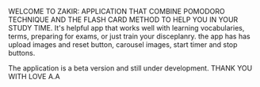WELCOME TO ZAKIR: APPLICATION THAT COMBINE POMODORO TECHNIQUE AND THE FLASH CARD METHOD TO HELP YOU IN YOUR STUDY TIME. It's helpful app that works well with learning vocabularies, terms, preparing for exams, or just train your disceplanry.
the app has has upload images and reset button, carousel images, start timer and stop buttons.


The application is a beta version and still under development.
THANK YOU 
WITH LOVE
A.A
